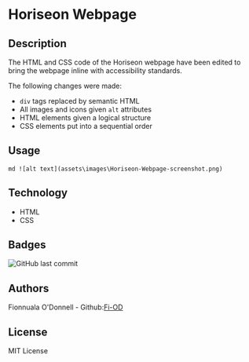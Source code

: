 # Horiseon Webpage

## Description
The HTML and CSS code of the Horiseon webpage have been edited to bring the webpage inline with accessibility standards. 

The following changes were made:
* `div` tags replaced by semantic HTML 
* All images and icons given `alt` attributes
* HTML elements given a logical structure
* CSS elements put into a sequential order

## Usage
```md ![alt text](assets\images\Horiseon-Webpage-screenshot.png)```

## Technology
* HTML
* CSS

## Badges
![GitHub last commit](https://img.shields.io/github/last-commit/Fi-OD/Wk1CH1?logo=GitHUB)

## Authors

Fionnuala O'Donnell - Github:[Fi-OD](https://github.com/Fi-OD)

## License

MIT License 